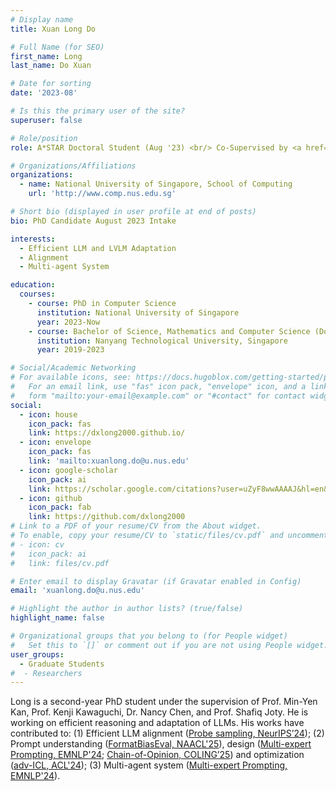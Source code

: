 ```yaml
---
# Display name
title: Xuan Long Do

# Full Name (for SEO)
first_name: Long 
last_name: Do Xuan

# Date for sorting
date: '2023-08'

# Is this the primary user of the site?
superuser: false

# Role/position
role: A*STAR Doctoral Student (Aug '23) <br/> Co-Supervised by <a href="https://ml.comp.nus.edu.sg/kawaguchi">Kenji Kawaguchi</a>

# Organizations/Affiliations
organizations:
  - name: National University of Singapore, School of Computing
    url: 'http://www.comp.nus.edu.sg'

# Short bio (displayed in user profile at end of posts)
bio: PhD Candidate August 2023 Intake

interests:
  - Efficient LLM and LVLM Adaptation
  - Alignment
  - Multi-agent System

education:
  courses:
    - course: PhD in Computer Science
      institution: National University of Singapore
      year: 2023-Now
    - course: Bachelor of Science, Mathematics and Computer Science (Double major)
      institution: Nanyang Technological University, Singapore
      year: 2019-2023

# Social/Academic Networking
# For available icons, see: https://docs.hugoblox.com/getting-started/page-builder/#icons
#   For an email link, use "fas" icon pack, "envelope" icon, and a link in the
#   form "mailto:your-email@example.com" or "#contact" for contact widget.
social:
  - icon: house
    icon_pack: fas
    link: https://dxlong2000.github.io/
  - icon: envelope
    icon_pack: fas
    link: 'mailto:xuanlong.do@u.nus.edu'
  - icon: google-scholar
    icon_pack: ai
    link: https://scholar.google.com/citations?user=uZyF8wwAAAAJ&hl=en&oi=ao
  - icon: github
    icon_pack: fab
    link: https://github.com/dxlong2000
# Link to a PDF of your resume/CV from the About widget.
# To enable, copy your resume/CV to `static/files/cv.pdf` and uncomment the lines below.
# - icon: cv
#   icon_pack: ai
#   link: files/cv.pdf

# Enter email to display Gravatar (if Gravatar enabled in Config)
email: 'xuanlong.do@u.nus.edu'

# Highlight the author in author lists? (true/false)
highlight_name: false

# Organizational groups that you belong to (for People widget)
#   Set this to `[]` or comment out if you are not using People widget.
user_groups:
  - Graduate Students
#  - Researchers
---
```


Long is a second-year PhD student under the supervision of Prof. Min-Yen Kan, Prof. Kenji Kawaguchi, Dr. Nancy Chen, and Prof. Shafiq Joty. He is working on efficient reasoning and adaptation of LLMs. His works have contributed to: (1) Efficient LLM alignment ([Probe sampling, NeurIPS’24](https://arxiv.org/pdf/2403.01251)); (2) Prompt understanding ([FormatBiasEval, NAACL'25](https://arxiv.org/pdf/2408.08656)), design ([Multi-expert Prompting, EMNLP'24](https://arxiv.org/pdf/2411.00492); [Chain-of-Opinion, COLING’25](https://arxiv.org/pdf/2311.08385)) and optimization ([adv-ICL, ACL'24](https://arxiv.org/pdf/2312.02614)); (3) Multi-agent system ([Multi-expert Prompting, EMNLP'24](https://arxiv.org/pdf/2411.00492)). 